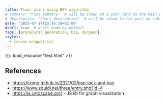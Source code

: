 ```yaml
---
title: Floor plans using BSP algorithm
# summary: "Post summary"  # will be shown on a post card on the main page
# description: "Short description"  # will be shown in the post as subtitle
date: '2025-07-17T23:45:10+02:00'
draft: true  # draft mode by default
tags: [procedural generation, bsp, dungeon]
styles:
  - canvas-wrapper.css
---
```


{{< load_resource "test.html" >}}

## References

- https://cxong.github.io/2021/02/bsp-lock-and-key
- https://www.squidi.net/three/entry.php?id=4
- https://js.cytoscape.org/ - JS lib for graph visualization
